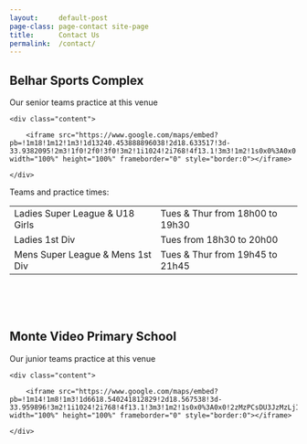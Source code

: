 ```yaml
---
layout: 	default-post
page-class: page-contact site-page
title: 		Contact Us
permalink: 	/contact/
---
```


<h2>Belhar Sports Complex</h2>
<p>Our senior teams practice at this venue</p>
<div class="google-map">

	<div class="content">
	
		<iframe src="https://www.google.com/maps/embed?pb=!1m18!1m12!1m3!1d13240.453888896038!2d18.633517!3d-33.9382095!2m3!1f0!2f0!3f0!3m2!1i1024!2i768!4f13.1!3m3!1m2!1s0x0%3A0x0!2zMzPCsDU2JzE3LjYiUyAxOMKwMzgnMDAuNyJF!5e0!3m2!1sen!2s!4v1404932959567" width="100%" height="100%" frameborder="0" style="border:0"></iframe>
	
	</div>

</div>

<p>Teams and practice times:</p>

<table>
	<tr>
		<td>Ladies Super League & U18 Girls</td>
		<td>Tues &amp; Thur from 18h00 to 19h30</td>
	</tr>
	<tr class="mvbc">
		<td>Ladies 1st Div</td>
		<td>Tues from 18h30 to 20h00</td>
	</tr>
	<tr>
		<td>Mens Super League & Mens 1st Div</td>
		<td>Tues & Thur from 19h45 to 21h45</td>
	</tr>
</table>


<br/><br/><br/>

<h2>Monte Video Primary School</h2>
<p>Our junior teams practice at this venue</p>
<div class="google-map">

	<div class="content">
	
		<iframe src="https://www.google.com/maps/embed?pb=!1m14!1m8!1m3!1d6618.540241812829!2d18.567538!3d-33.959896!3m2!1i1024!2i768!4f13.1!3m3!1m2!1s0x0%3A0x0!2zMzPCsDU3JzMzLjIiUyAxOMKwMzQnMTkuNCJF!5e0!3m2!1sen!2s!4v1404933342359" width="100%" height="100%" frameborder="0" style="border:0"></iframe>
	
	</div>

</div>
